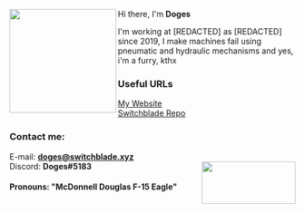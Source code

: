 <img align="left" width="188" height="183" src="https://i.imgur.com/u9EArHV.jpeg"> Hi there, I'm <b>Doges</b>

I'm working at [REDACTED] as [REDACTED] since 2019, I make machines fail using pneumatic and hydraulic mechanisms
and yes, i'm a furry, kthx

### Useful URLs
[My Website](https://communismdoesnot.works "My website")\
[Switchblade Repo](https://github.com/SwitchbladeBot/switchblade "Switchblade")

### Contact me:
E-mail: <b>doges@switchblade.xyz</b>\
Discord: <b>Doges#5183</b> <img align="right" width="165" height="75" src="https://i.imgur.com/3PosutA.png">


#### Pronouns: "McDonnell Douglas F-15 Eagle"
<!--
**Doges/Doges** is a ✨ _special_ ✨ repository because its `README.md` (this file) appears on your GitHub profile.

Here are some ideas to get you started:

- 🔭 I’m currently working on ...
- 🌱 I’m currently learning ...
- 👯 I’m looking to collaborate on ...
- 🤔 I’m looking for help with ...
- 💬 Ask me about ...
- 📫 How to reach me: ...
- 😄 Pronouns: ...
- ⚡ Fun fact: ...
-->
